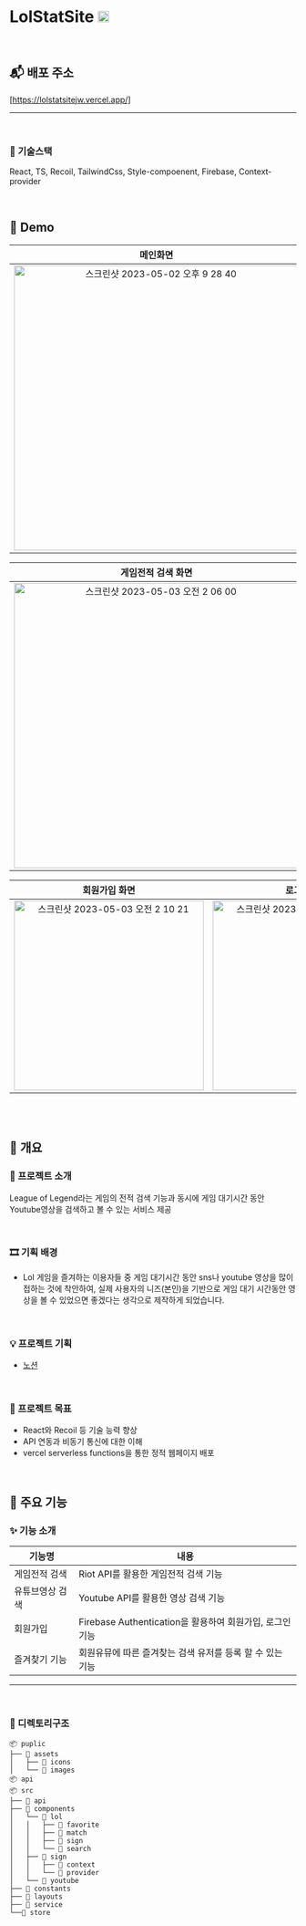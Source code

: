 
# LolStatSite   <img src="https://user-images.githubusercontent.com/83272059/235741125-c3a651a4-4b67-4dfc-a59d-80cae5a0a35f.png" alt="logo" width=20px/>

<br />


## 📬 배포 주소

[https://lolstatsitejw.vercel.app/]



---
<br />

### 🔨 기술스택
React, TS, Recoil, TailwindCss, Style-compoenent, Firebase, Context-provider




<br />


## 🚀 Demo



|                      메인화면                      |     즐겨찾기화면    |                
| :----------------------------------------------------------: | :----------------------------------------------------------: |
| <img width="500" alt="스크린샷 2023-05-02 오후 9 28 40" src="https://user-images.githubusercontent.com/83272059/235736799-b229fb97-4526-4831-9b49-99bcc665d3f5.png">|  <img width="500" alt="스크린샷 2023-05-03 오전 2 04 18" src="https://user-images.githubusercontent.com/83272059/235737410-d72514e8-3e47-4984-bade-ec0cfd0498ff.png">|  

|                      게임전적 검색 화면                      |     유튜브 검색 화면    |                
| :----------------------------------------------------------: | :----------------------------------------------------------: |
| <img width="500" alt="스크린샷 2023-05-03 오전 2 06 00" src="https://user-images.githubusercontent.com/83272059/235742434-ed547153-833c-49c0-a984-43b02b23840a.png">| <img width="500" alt="스크린샷 2023-05-03 오전 2 06 36" src="https://user-images.githubusercontent.com/83272059/235738674-b89dd314-afc6-468d-9ddc-5f42f0833a98.png">|  

|                      회원가입 화면                      |     로그인 화면    |     로딩 화면             |
| :----------------------------------------------------------: | :----------------------------------------------------------: | :----------------------------------------------------------: |
| <img width="333" alt="스크린샷 2023-05-03 오전 2 10 21" src="https://user-images.githubusercontent.com/83272059/235743007-05220cfa-43ae-4721-8fab-db7c1667dd53.png">|<img width="333" alt="스크린샷 2023-05-03 오전 2 10 10" src="https://user-images.githubusercontent.com/83272059/235743048-6426e5ec-f71f-4b1b-9e4f-c34e57992a21.png"> | <img width="333" alt="스크린샷 2023-05-03 오전 2 25 27" src="https://user-images.githubusercontent.com/83272059/235743239-18612081-45b2-420e-b5ba-c39466f6e831.png"> |

</br>
</br>


## 📜 개요

### 🌱 프로젝트 소개

League of Legend라는 게임의 전적 검색 기능과 동시에 게임 대기시간 동안 Youtube영상을 검색하고 볼 수 있는 서비스 제공

<br />

### 🎞 기획 배경

- Lol 게임을 즐겨하는 이용자들 중 게임 대기시간 동안 sns나 youtube 영상을 많이 접하는 것에 착안하여, 
  실제 사용자의 니즈(본인)을 기반으로 게임 대기 시간동안 영상을 볼 수 있었으면 좋겠다는 생각으로 제작하게 되었습니다.


<br />

### 💡 프로젝트 기획

-  <a href="https://www.notion.so/758fb5ce245c4fc3992062de48afcc87" target="_blank">노션</a>


<br />

### 🎯 프로젝트 목표

- React와 Recoil 등 기술 능력 향상
- API 연동과 비동기 통신에 대한 이해 
- vercel serverless functions을 통한 정적 웹페이지 배포 


<br />

## 📌 주요 기능


### ✨ 기능 소개

| 기능명        | 내용                                                                                                                                                       |
| ------------- | ---------------------------------------------------------------------------------------------------------------------------------------------------------- |
| 게임전적 검색       | Riot API를 활용한 게임전적 검색 기능                                                                                 |
| 유튜브영상 검색     | Youtube API를 활용한 영상 검색 기능                    |                                                                                           |
| 회원가입      | Firebase Authentication을 활용하여 회원가입, 로그인 기능                    |
| 즐겨찾기 기능   | 회원유뮤에 따른 즐겨찾는 검색 유저를 등록 할 수 있는 기능   

---


<br />


### 📂 디렉토리구조

```
📦 puplic
├── 📂 assets
│   ├── 📂 icons
│   └── 📂 images
📦 api
📦 src
├── 📂 api
├── 📂 components
│   └── 📂 lol
│   │   ├── 📂 favorite
│   │   ├── 📂 match
│   │   ├── 📂 sign
│   │   └── 📂 search
│   ├── 📂 sign
│   │   ├── 📂 context
│   │   └── 📂 provider
│   └── 📂 youtube
├── 📂 constants
├── 📂 layouts
├── 📂 service
└──📂 store

```

<br />




